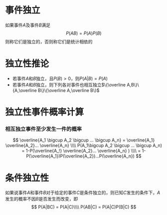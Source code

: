 # 事件独立
如果事件$A$及事件$B$满足
$$P(AB) = P(A)P(B)$$
则称它们是独立的，否则称它们是统计相依的

# 独立性推论
* 若事件$A$和$B$独立，且$P(B)>0$，则$P(A|B) = P(A)$
* 若事件$A$和$B$独立，则下列各对事件也相互独立$\{\overline A,B\}\{A,\overline B\}\{\overline A,\overline B\}$

# 独立性事件概率计算
### 相互独立事件至少发生一件的概率
$$
\overline{A_1 \bigcup A_2 \bigcup ... \bigcup A_n} = \overline{A_1} \overline{A_2}... \overline{A_n} \\\\
P(A_1\bigcup A_2 \bigcup ... \bigcup A_n) = 1-P(\overline{A_!} \overline{A_2}... \overline{A_n} ) \\\\
= 1- P(\overline{A_1})P(\overline{A_2})...P(\overline{A_n})
$$

# 条件独立性
如果说事件$A$和事件$B$对于给定的事件$C$是条件独立的，则已知$C$发生的条件下，$A$发生的概率不因$B$是否发生而改变，即
$$
P(A|BC) = P(A|C)\\\\
P(AB|C) = P(A|C)P(B|C)
$$

